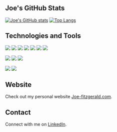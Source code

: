 ## Joe's GitHub Stats
[![Joe's GitHub stats](https://github-readme-stats.vercel.app/api?username=jefitzge&bg_color=1d2026&title_color=0270D7&icon_color=0270D7&text_color=fff&show_icons=true)](https://github.com/jefitzge/github-readme-stats)
[![Top Langs](https://github-readme-stats.vercel.app/api/top-langs/?username=jefitzge&bg_color=1d2026&title_color=0270D7&text_color=fff&layout=compact&langs_count=10)](https://github.com/jefitzge/github-readme-stats)
## Technologies and Tools
![](https://img.shields.io/badge/Code-C++-informational?style=flat-square&logo=cplusplus&labelColor=1d2026&color=0270D7&logoColor=white)
![](https://img.shields.io/badge/Code-C%23-informational?style=flat-square&logo=dotnet&labelColor=1d2026&color=0270D7&logoColor=white)
![](https://img.shields.io/badge/Code-Python-informational?style=flat-square&logo=python&labelColor=1d2026&color=0270D7&logoColor=white)
![](https://img.shields.io/badge/Code-Java-informational?style=flat-square&logo=java&labelColor=1d2026&color=0270D7&logoColor=white)
![](https://img.shields.io/badge/Code-JavaScript-informational?style=flat-square&logo=javascript&labelColor=1d2026&color=0270D7&logoColor=white)
![](https://img.shields.io/badge/Code-HTML-informational?style=flat-square&logo=html5&labelColor=1d2026&color=0270D7&logoColor=white)
![](https://img.shields.io/badge/Code-CSS-informational?style=flat-square&logo=css3&labelColor=1d2026&color=0270D7&logoColor=white)

![](https://img.shields.io/badge/IDE-Visual%20Studio-informational?style=flat-square&logo=visualstudio&labelColor=1d2026&color=0270D7&logoColor=white)
![](https://img.shields.io/badge/IDE-VSCode-informational?style=flat-square&logo=visualstudiocode&labelColor=1d2026&color=0270D7&logoColor=white)
![](https://img.shields.io/badge/IDE-PyCharm-informational?style=flat-square&logo=pycharm&labelColor=1d2026&color=0270D7&logoColor=white)

![](https://img.shields.io/badge/OS-Windows-informational?style=flat-square&logo=windows&labelColor=1d2026&color=0270D7&logoColor=white)
![](https://img.shields.io/badge/OS-Linux-informational?style=flat-square&logo=linux&labelColor=1d2026&color=0270D7&logoColor=white)

## Website
Check out my personal website [Joe-fitzgerald.com](https://joe-fitzgerald.com).

## Contact
Connect with me on [LinkedIn](https://www.linkedin.com/in/joseph-e-fitzgerald/).




